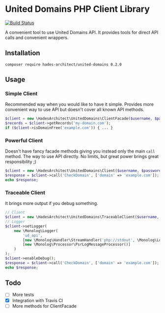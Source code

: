 # United Domains PHP Client Library

[![Build Status](https://travis-ci.org/HadesArchitect/UnitedDomains.svg?branch=master)](https://travis-ci.org/HadesArchitect/UnitedDomains) 

A convenient tool to use United Domains API. It provides tools for direct API calls and convenient wrappers.

## Installation

```
composer require hades-architect/united-domains 0.2.0
```

## Usage

### Simple Client 

Recommended way when you would like to have it simple. Provides more convenient way to use API but doesn't cover all known API methods.

```php
$client = new \HadesArchitect\UnitedDomains\ClientFacade($username, $password);
$records = $client->getRecords('my-domain.com');
if ($client->isDomainFree('example.com')) { ... }
```

### Powerful Client

Doesn't have fancy facade methods giving you instead only the main `call` method. The way to use API directly. No limits, but great power brings great responsibility ;)

```php
$client = new \HadesArchitect\UnitedDomains\Client($username, $password);
$response = $client->call('CheckDomain', ['domain' => 'example.com']);
echo $response;
```

### Traceable Client 

It brings more output if you debug something.

```php
// Client
$client = new \HadesArchitect\UnitedDomains\TraceableClient($username, $password);
// Logger 
$client->setLogger(
    new \Monolog\Logger(
        'ud_api',
        [new \Monolog\Handler\StreamHandler('php://stdout', \Monolog\Logger::DEBUG)],
        [new \Monolog\Processor\PsrLogMessageProcessor()]
    )
);
$client->enableDebug();
$response = $client->call('CheckDomain', ['domain' => 'example.com']);
echo $response;
```

## Todo

- [ ] More tests
- [x] Integration with Travis CI
- [ ] More methods for ClientFacade

